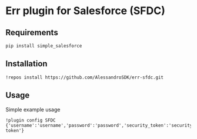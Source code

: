 Err plugin for Salesforce (SFDC)
===

Requirements
---
```
pip install simple_salesforce
```
Installation
---
```
!repos install https://github.com/AlessandroSDK/err-sfdc.git
```

Usage
---
Simple example usage

```
!plugin config SFDC {'username':'username','password':'password','security_token':'security token'}
```
